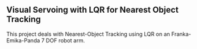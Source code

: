 ## Visual Servoing with LQR for Nearest Object Tracking <br>

This project deals with Nearest-Object Tracking using LQR on an Franka-Emika-Panda 7 DOF robot arm.
